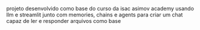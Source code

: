 projeto desenvolvido como base do curso da isac asimov academy usando llm e streamlit junto 
com memories, chains e agents para criar um chat capaz de ler e responder arquivos como base
